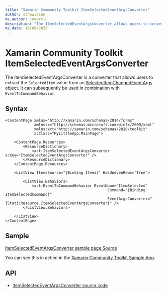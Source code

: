 ```yaml
---
title: "Xamarin Community Toolkit ItemSelectedEventArgsConverter"
author: sthewissen
ms.author: joverslu
description: "The ItemSelectedEventArgsConverter allows users to convert ItemSelectedEventArgs to the item that was selected."
ms.date: 10/09/2020
---
```


# Xamarin Community Toolkit ItemSelectedEventArgsConverter

The ItemSelectedEventArgsConverter is a converter that allows users to extract the `SelectedItem` value from an [SelectedItemChangedEventArgs](/dotnet/api/xamarin.forms.selecteditemchangedeventargs) object. It can subsequently be used in combination with `EventToCommandBehavior`.

## Syntax

```xaml
<ContentPage xmlns="http://xamarin.com/schemas/2014/forms"
             xmlns:x="http://schemas.microsoft.com/winfx/2009/xaml"
             xmlns:xct="http://xamarin.com/schemas/2020/toolkit"
             x:Class="MyLittleApp.MainPage">

    <ContentPage.Resources>
        <ResourceDictionary>
            <xct:ItemSelectedEventArgsConverter x:Key="ItemSelectedEventArgsConverter" />
        </ResourceDictionary>
    </ContentPage.Resources>

    <ListView ItemsSource="{Binding Items}" HasUnevenRows="True">

        <ListView.Behaviors>
            <xct:EventToCommandBehavior EventName="ItemSelected"
                                              Command="{Binding ItemSelectedCommand}"
                                              EventArgsConverter="{StaticResource ItemSelectedEventArgsConverter}" />
        </ListView.Behaviors>

    </ListView>
</ContentPage>
```

## Sample

[ItemSelectedEventArgsConverter sample page Source](https://github.com/xamarin/XamarinCommunityToolkit/blob/main/samples/XCT.Sample/Pages/Converters/ItemSelectedEventArgsPage.xaml)

You can see this in action in the [Xamarin Community Toolkit Sample App](https://github.com/xamarin/XamarinCommunityToolkit).

## API

* [ItemSelectedEventArgsConverter source code](https://github.com/xamarin/XamarinCommunityToolkit/blob/main/src/CommunityToolkit/Xamarin.CommunityToolkit/Converters/ItemSelectedEventArgsConverter.shared.cs)
